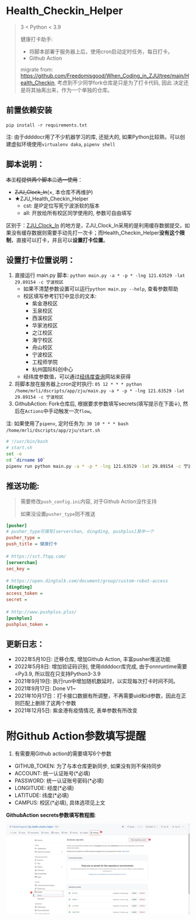 # Health_Checkin_Helper
> 3 < Python < 3.9
> 
> 健康打卡助手: 
> - 将脚本部署于服务器上后，使用cron启动定时任务，每日打卡。
> - Github Action
> 
> migrate from: https://github.com/Freedomisgood/When_Coding_in_ZJU/tree/main/Health_Checkin, 考虑到不少同学fork仓库是只是为了打卡代码, 因此
> 决定还是将其抽离出来，作为一个单独的仓库。

## 前置依赖安装

`pip install -r requirements.txt`

注: 由于ddddocr用了不少机器学习的库, 还挺大的, 如果Python比较熟，可以创建虚拟环境使用`virtualenv daka`, `pipenv shell`
## 脚本说明：

~~本工程提供两个脚本二选一使用~~：

- ~~ZJU_Clock_In~~(×, 本仓库不再维护)
- ★ZJU_Health_Checkin_Helper
  - cst: 是IP定位写死宁波浙软的版本
  - all: 开放给所有校区同学使用的, 参数可自由填写

区别于：[ZJU_Clock_In](https://github.com/lgaheilongzi/ZJU-Clock-In) 的地方是，ZJU_Clock_In采用的是利用缓存数据提交，如果没有缓存数据则需要手动先打一次卡；而Health_Checkin_Helper**没有这个限制**，直接可以打卡，并且可以**设置打卡位置**。

## 设置打卡位置说明：

1. 直接运行 main.py 脚本: `python main.py -a * -p * -lng 121.63529 -lat 29.89154 -c 宁波校区`
   - 如果不清楚参数设置可以运行`python main.py --help`, 查看参数帮助
   - 校区填写参考钉钉中显示的文本:
     - 紫金港校区
     - 玉泉校区
     - 西溪校区
     - 华家池校区
     - 之江校区
     - 海宁校区
     - 舟山校区
     - 宁波校区
     - 工程师学院
     - 杭州国际科创中心
   - 经纬度参数值，可以通过[经纬度查询](https://map.bmcx.com/)网站来获得
2. 将脚本放在服务器上cron定时执行: `05 12 * * * python /home/mrli/dscripts/app/zju/main.py -a * -p * -lng 121.63529 -lat 29.89154 -c 宁波校区`
3. GithubAction: Fork仓库后, 根据要求参数填写secrets(填写提示在下面↓), 然后在`Actions`中手动触发一次`flow`。

注: 如果使用了`pipenv`, 定时任务为: `30 10 * * * bash /home/mrli/dscripts/app/zju/start.sh` 
```bash
# !/usr/bin/bash
# start.sh
set -e
cd `dirname $0`
pipenv run python main.py -a * -p * -lng 121.63529 -lat 29.89154 -c 宁波校区
```

## 推送功能:
> 需要修改`push_config.ini`内容, 对于Github Action没作支持
>
> 如果没设置`pusher_type`则不推送

```ini
[pusher]
# pusher_type可填写[serverchan, dingding, pushplus]其中一个
pusher_type =
push_title = 健康打卡

# https://sct.ftqq.com/
[serverchan]
sec_key =

# https://open.dingtalk.com/document/group/custom-robot-access
[dingding]
access_token =
secret =

# http://www.pushplus.plus/
[pushplus]
pushplus_token = 
```


## 更新日志：
- 2022年5月10日: 迁移仓库, 增加Github Action, 丰富pusher推送功能
- 2022年5月8日: 增加验证码识别, 使用ddddocr库完成, 由于onnruntime需要<Py3.9, 所以现在只支持Python3-3.9
- 2021年9月19日: 执行run中增加随机数延时，以实现每次打卡时间不同。
- 2021年9月17日: Done V1~
- 2021年10月17日：打卡接口数据有所调整，不再需要uid和id参数，因此在正则匹配上删除了这两个参数
- 2021年12月5日: 紫金港有疫情情况, 表单参数有所改变

# 附Github Action参数填写提醒
1. 有需要用Github action的需要填写6个参数
- GITHUB_TOKEN: 为了与本仓库更新同步, 如果没有则不保持同步
- ACCOUNT: 统一认证账号(*必填)
- PASSWORD: 统一认证账号密码(*必填)
- LONGITUDE: 经度(*必填)
- LATITUDE: 纬度(*必填)
- CAMPUS: 校区(*必填), 具体选项见上文

**GithubAction secrets参数填写教程图**:

![action_secret](./assets/action_secret.jpg)

